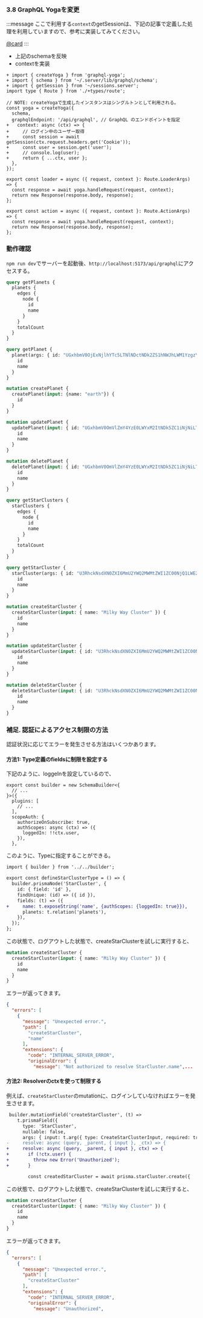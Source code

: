 ### 3.8 GraphQL Yogaを変更

:::message
ここで利用する`context`のgetSessionは、下記の記事で定義した処理を利用していますので、参考に実装してみてください。

[@card](https://zenn.dev/atman/articles/5cd93410772d03)
:::

- 上記のschemaを反映
- contextを実装

```ts: app/routes/api.graphql/route.ts
+ import { createYoga } from 'graphql-yoga';
+ import { schema } from '~/.server/lib/graphql/schema';
+ import { getSession } from '~/sessions.server';
import type { Route } from './+types/route';

// NOTE: createYogaで生成したインスタンスはシングルトンとして利用される。
const yoga = createYoga({
  schema,
  graphqlEndpoint: '/api/graphql', // GraphQL のエンドポイントを指定
+   context: async (ctx) => {
+     // ログイン中のユーザー取得
+     const session = await getSession(ctx.request.headers.get('Cookie'));
+     const user = session.get('user');
+     // console.log(user);
+     return { ...ctx, user };
  },
});

export const loader = async ({ request, context }: Route.LoaderArgs) => {
  const response = await yoga.handleRequest(request, context);
  return new Response(response.body, response);
};

export const action = async ({ request, context }: Route.ActionArgs) => {
  const response = await yoga.handleRequest(request, context);
  return new Response(response.body, response);
};

```

### 動作確認

`npm run dev`でサーバーを起動後、`http://localhost:5173/api/graphql`にアクセスする。

```graphql
query getPlanets {
  planets {
    edges {
      node {
        id
        name
      }
    }
    totalCount
  }
}

query getPlanet {
  planet(args: { id: "UGxhbmV0OjExNjlhYTc5LTNlNDctNDk2ZS1hNWJhLWM1YzgzY2U5OThmMg==" }) {
    id
    name
  }
}

mutation createPlanet {
  createPlanet(input: {name: "earth"}) {
    id
  }
}

mutation updatePlanet {
  updatePlanet(input: { id: "UGxhbmV0OmVlZmY4YzE0LWYxM2ItNDk5ZC1iNjNiLTM5ZGFjOTRmY2RhNw==", name: "New Earth" }) {
    id
    name
  }
}

mutation deletePlanet {
  deletePlanet(input: { id: "UGxhbmV0OmVlZmY4YzE0LWYxM2ItNDk5ZC1iNjNiLTM5ZGFjOTRmY2RhNw==" }) {
    id
    name
  }
}
```

```graphql
query getStarClusters {
  starClusters {
    edges {
      node {
        id
        name
      }
    }
    totalCount
  }
}

query getStarCluster {
  starCluster(args: { id: "U3RhckNsdXN0ZXI6MmU2YWQ2MWMtZWI1ZC00NjQ1LWE2YjAtN2QyM2ZjNThmMjFk" }) {
    id
    name
  }
}

mutation createStarCluster {
  createStarCluster(input: { name: "Milky Way Cluster" }) {
    id
    name
  }
}

mutation updateStarCluster {
  updateStarCluster(input: { id: "U3RhckNsdXN0ZXI6MmU2YWQ2MWMtZWI1ZC00NjQ1LWE2YjAtN2QyM2ZjNThmMjFk", name: "Andromeda Cluster" }) {
    id
    name
  }
}

mutation deleteStarCluster {
  deleteStarCluster(input: { id: "U3RhckNsdXN0ZXI6MmU2YWQ2MWMtZWI1ZC00NjQ1LWE2YjAtN2QyM2ZjNThmMjFk" }) {
    id
    name
  }
}
```

### 補足. 認証によるアクセス制限の方法

認証状況に応じてエラーを発生させる方法はいくつかあります。

#### 方法1: Type定義のfieldsに制限を設定する

下記のように、loggeInを設定しているので、

```ts: app/.server/lib/graphql/builder.ts
export const builder = new SchemaBuilder<{
  // ...
}>({
  plugins: [
    // ...
  ],
  scopeAuth: {
    authorizeOnSubscribe: true,
    authScopes: async (ctx) => ({
      loggedIn: !!ctx.user,
    }),
  },
```

このように、Typeに指定することができる。

```diff ts: app/.server/lib/graphql/modules/star-cluster/star-cluster.type.ts
import { builder } from '../../builder';

export const defineStarClusterType = () => {
  builder.prismaNode('StarCluster', {
    id: { field: 'id' },
    findUnique: (id) => ({ id }),
    fields: (t) => ({
+     name: t.exposeString('name', {authScopes: {loggedIn: true}}),
      planets: t.relation('planets'),
    }),
  });
};
```

この状態で、ログアウトした状態で、createStarClusterを試しに実行すると、

```graphql
mutation createStarCluster {
  createStarCluster(input: { name: "Milky Way Cluster" }) {
    id
    name
  }
}
```

エラーが返ってきます。

```json
{
  "errors": [
    {
      "message": "Unexpected error.",
      "path": [
        "createStarCluster",
        "name"
      ],
      "extensions": {
        "code": "INTERNAL_SERVER_ERROR",
        "originalError": {
          "message": "Not authorized to resolve StarCluster.name",...
```

#### 方法2: Resolverのctxを使って制限する

例えば、`createStarCluster`のmutationに、ログインしていなければエラーを発生させます。

```diff ts: app/.server/lib/graphql/modules/star-cluster/star-cluster.resolver.ts
 builder.mutationField('createStarCluster', (t) =>
    t.prismaField({
      type: 'StarCluster',
      nullable: false,
      args: { input: t.arg({ type: CreateStarClusterInput, required: true }) },
-     resolve: async (query, _parent, { input }, _ctx) => {
+     resolve: async (query, _parent, { input }, ctx) => {
+       if (!ctx.user) {
+         throw new Error('Unauthorized');
+       }

        const createdStarCluster = await prisma.starCluster.create({
```

この状態で、ログアウトした状態で、createStarClusterを試しに実行すると、

```graphql
mutation createStarCluster {
  createStarCluster(input: { name: "Milky Way Cluster" }) {
    id
    name
  }
}
```

エラーが返ってきます。

```json
{
  "errors": [
    {
      "message": "Unexpected error.",
      "path": [
        "createStarCluster"
      ],
      "extensions": {
        "code": "INTERNAL_SERVER_ERROR",
        "originalError": {
          "message": "Unauthorized",
```
